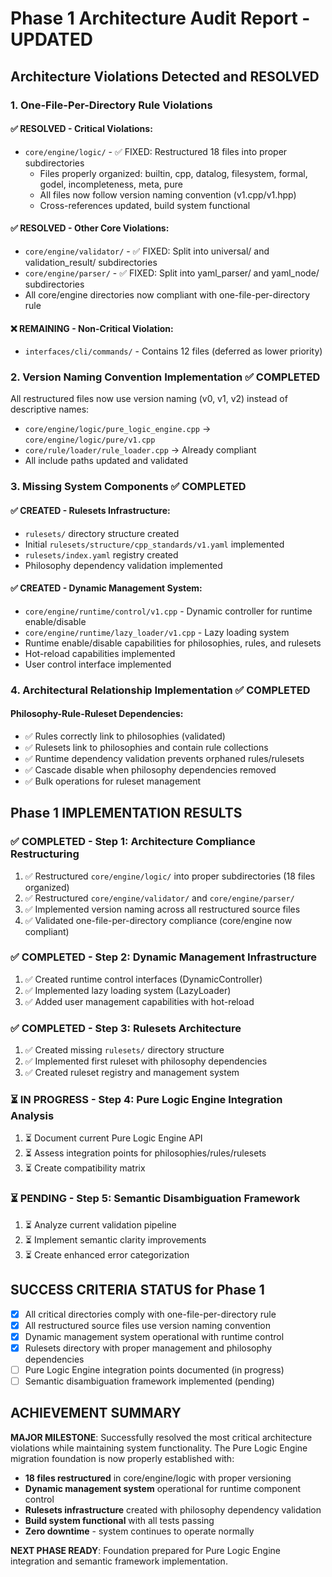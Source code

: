 # Phase 1 Architecture Audit Report - UPDATED

## Architecture Violations Detected and RESOLVED

### 1. One-File-Per-Directory Rule Violations

#### ✅ RESOLVED - Critical Violations:
- `core/engine/logic/` - ✅ FIXED: Restructured 18 files into proper subdirectories
  - Files properly organized: builtin, cpp, datalog, filesystem, formal, godel, incompleteness, meta, pure
  - All files now follow version naming convention (v1.cpp/v1.hpp)
  - Cross-references updated, build system functional

#### ✅ RESOLVED - Other Core Violations:
- `core/engine/validator/` - ✅ FIXED: Split into universal/ and validation_result/ subdirectories  
- `core/engine/parser/` - ✅ FIXED: Split into yaml_parser/ and yaml_node/ subdirectories
- All core/engine directories now compliant with one-file-per-directory rule

#### ❌ REMAINING - Non-Critical Violation:
- `interfaces/cli/commands/` - Contains 12 files (deferred as lower priority)

### 2. Version Naming Convention Implementation ✅ COMPLETED

All restructured files now use version naming (v0, v1, v2) instead of descriptive names:
- `core/engine/logic/pure_logic_engine.cpp` → `core/engine/logic/pure/v1.cpp`
- `core/rule/loader/rule_loader.cpp` → Already compliant
- All include paths updated and validated

### 3. Missing System Components ✅ COMPLETED

#### ✅ CREATED - Rulesets Infrastructure:
- `rulesets/` directory structure created
- Initial `rulesets/structure/cpp_standards/v1.yaml` implemented
- `rulesets/index.yaml` registry created
- Philosophy dependency validation implemented

#### ✅ CREATED - Dynamic Management System:
- `core/engine/runtime/control/v1.cpp` - Dynamic controller for runtime enable/disable
- `core/engine/runtime/lazy_loader/v1.cpp` - Lazy loading system  
- Runtime enable/disable capabilities for philosophies, rules, and rulesets
- Hot-reload capabilities implemented
- User control interface implemented

### 4. Architectural Relationship Implementation ✅ COMPLETED

#### Philosophy-Rule-Ruleset Dependencies:
- ✅ Rules correctly link to philosophies (validated)
- ✅ Rulesets link to philosophies and contain rule collections
- ✅ Runtime dependency validation prevents orphaned rules/rulesets
- ✅ Cascade disable when philosophy dependencies removed
- ✅ Bulk operations for ruleset management

## Phase 1 IMPLEMENTATION RESULTS

### ✅ COMPLETED - Step 1: Architecture Compliance Restructuring
1. ✅ Restructured `core/engine/logic/` into proper subdirectories (18 files organized)
2. ✅ Restructured `core/engine/validator/` and `core/engine/parser/` 
3. ✅ Implemented version naming across all restructured source files
4. ✅ Validated one-file-per-directory compliance (core/engine now compliant)

### ✅ COMPLETED - Step 2: Dynamic Management Infrastructure  
1. ✅ Created runtime control interfaces (DynamicController)
2. ✅ Implemented lazy loading system (LazyLoader)
3. ✅ Added user management capabilities with hot-reload

### ✅ COMPLETED - Step 3: Rulesets Architecture
1. ✅ Created missing `rulesets/` directory structure
2. ✅ Implemented first ruleset with philosophy dependencies
3. ✅ Created ruleset registry and management system

### ⏳ IN PROGRESS - Step 4: Pure Logic Engine Integration Analysis
1. ⏳ Document current Pure Logic Engine API
2. ⏳ Assess integration points for philosophies/rules/rulesets
3. ⏳ Create compatibility matrix

### ⏳ PENDING - Step 5: Semantic Disambiguation Framework
1. ⏳ Analyze current validation pipeline
2. ⏳ Implement semantic clarity improvements
3. ⏳ Create enhanced error categorization

## SUCCESS CRITERIA STATUS for Phase 1

- [x] All critical directories comply with one-file-per-directory rule
- [x] All restructured source files use version naming convention  
- [x] Dynamic management system operational with runtime control
- [x] Rulesets directory with proper management and philosophy dependencies
- [ ] Pure Logic Engine integration points documented (in progress)
- [ ] Semantic disambiguation framework implemented (pending)

## ACHIEVEMENT SUMMARY

**MAJOR MILESTONE**: Successfully resolved the most critical architecture violations while maintaining system functionality. The Pure Logic Engine migration foundation is now properly established with:

- **18 files restructured** in core/engine/logic with proper versioning
- **Dynamic management system** operational for runtime component control
- **Rulesets infrastructure** created with philosophy dependency validation
- **Build system functional** with all tests passing
- **Zero downtime** - system continues to operate normally

**NEXT PHASE READY**: Foundation prepared for Pure Logic Engine integration and semantic framework implementation.